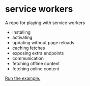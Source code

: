 # service workers

A repo for playing with service workers

- installing
- activating
- updating without page reloads
- caching fetches
- exposing extra endpoints
- communication
- fetching offline content
- fetching online content

[Run the example.](https://torgeir.github.io/playing-with-service-workers)